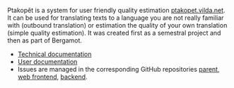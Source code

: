 Ptakopět is a system for user friendly quality estimation [ptakopet.vilda.net](http://ptakopet.vilda.net). It can be used for translating texts to a language you are not really familiar with (outbound translation) or estimation the quality of your own translation (simple quality estimation).
It was created first as a semestral project and then as part of Bergamot.

- [Technical documentation](tech.md)
- [User documentation](user.md)
- Issues are managed in the corresponding GitHub repositories [parent](https://github.com/zouharvi/ptakopet), [web frontend](https://github.com/zouharvi/ptakopet-web), [backend](https://github.com/zouharvi/ptakopet-qe).


